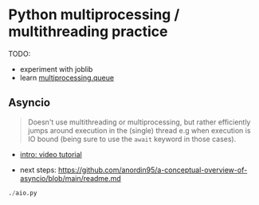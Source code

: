 # Python multiprocessing / multithreading practice

TODO:
* experiment with joblib
* learn [multiprocessing.queue](https://docs.python.org/2/library/multiprocessing.html#multiprocessing.Queue)

## Asyncio
> Doesn't use multithreading or multiprocessing, but rather efficiently jumps around execution in the (single) thread e.g when execution is IO bound (being sure to use the `await` keyword in those cases).

* [intro: video tutorial](https://www.youtube.com/watch?v=6RbJYN7SoRs)

* next steps: https://github.com/anordin95/a-conceptual-overview-of-asyncio/blob/main/readme.md

````python
./aio.py
````

